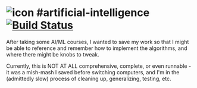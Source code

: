 ![icon](anderson-dan-w.github.com/lightning-xcf.jpg)
#artificial-intelligence [![Build Status](https://travis-ci.org/anderson-dan-w/artificial-intelligence.svg?branch=master)](https://travis-ci.org/anderson-dan-w/artificial-intelligence)
===
After taking some AI/ML courses, I wanted to save my work so that I might be able to reference and remember how to implement the algorithms, and where there might be knobs to tweak.

Currently, this is NOT AT ALL comprehensive, complete, or even runnable - it was a mish-mash I saved before switching computers, and I'm in the (admittedly slow) process of cleaning up, generalizing, testing, etc.

